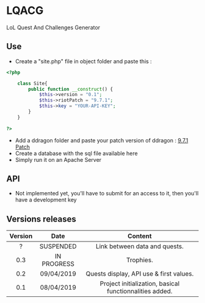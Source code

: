 # LQACG
LoL Quest And Challenges Generator
## Use
- Create a "site.php" file in object folder and paste this : 

```PHP
<?php

    class Site{
        public function __construct() {
            $this->version = "0.1";
            $this->riotPatch = "9.7.1";
            $this->key = "YOUR-API-KEY";
        }
    }
    
?>
```

- Add a ddragon folder and paste your patch version of ddragon : [9.7.1 Patch](https://ddragon.leagueoflegends.com/cdn/dragontail-9.7.1.tgz)
- Create a database with the sql file available here
- Simply run it on an Apache Server

## API 
- Not implemented yet, you'll have to submit for an access to it, then you'll have a development key

## Versions releases

| Version |    Date   |                       Content                         |
|:-------:|:---------:|:-----------------------------------------------------:|
|?        |SUSPENDED  |Link between data and quests.                          |
|0.3      |IN PROGRESS|Trophies.                                              |
|0.2      |09/04/2019 |Quests display, API use & first values.                |
|0.1      |08/04/2019 |Project initialization, basical functionnalities added.|